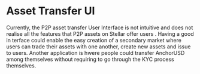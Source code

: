 # Asset Transfer UI

Currently, the P2P asset transfer User Interface is not intuitive and does not realise all the features that P2P assets on Stellar offer users . Having a good in terface could enable the easy creation of a secondary market where users can trade their assets with one another, create new assets and issue to users. Another application is hwere people could transfer AnchorUSD among themselves without requiring to go through the KYC process themselves.

